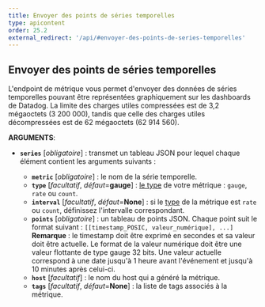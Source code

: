 ```yaml
---
title: Envoyer des points de séries temporelles
type: apicontent
order: 25.2
external_redirect: '/api/#envoyer-des-points-de-series-temporelles'
---
```

## Envoyer des points de séries temporelles
L'endpoint de métrique vous permet d'envoyer des données de séries temporelles pouvant être représentées graphiquement sur les dashboards de Datadog. La limite des charges utiles compressées est de 3,2 mégaoctets (3 200 000), tandis que celle des charges utiles décompressées est de 62 mégaoctets (62 914 560).

**ARGUMENTS**:

* **`series`** [*obligatoire*] :
    transmet un tableau JSON pour lequel chaque élément contient les arguments suivants :

    * **`metric`** [*obligatoire*] :
        le nom de la série temporelle.
    * **`type`** [*facultatif*, *défaut*=**gauge**] :
        [le type][1] de votre métrique : `gauge`, `rate` ou `count`.
    * **`interval`** [*facultatif*, *défaut*=**None**] :
        si le [type][1] de la métrique est `rate` ou `count`, définissez l'intervalle correspondant.
    * **`points`** [*obligatoire*] :
        un tableau de points JSON. Chaque point suit le format suivant :
        `[[timestamp_POSIC, valeur_numérique], ...]`
        **Remarque** : le timestamp doit être exprimé en secondes et sa valeur doit être actuelle. Le format de la valeur numérique doit être une valeur flottante de type gauge 32 bits.
        Une valeur actuelle correspond à une date jusqu'à 1 heure avant l'événement et jusqu'à 10 minutes après celui-ci.
    * **`host`** [*facultatif*] :
        le nom du host qui a généré la métrique.
    * **`tags`** [*facultatif*, *défaut*=**None**] :
        la liste de tags associés à la métrique.

[1]: /fr/developers/metrics/#metric-types